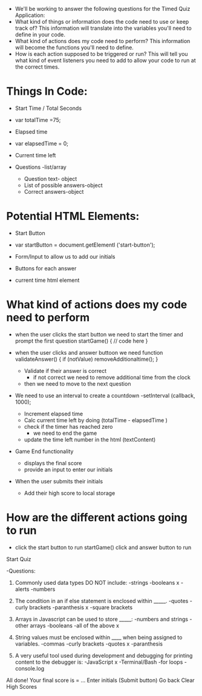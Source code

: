 * We'll be working to answer the following questions for the Timed Quiz Application:
* What kind of things or information does the code need to use or keep track of? This information will translate into the variables you'll need to define in your code.
* What kind of actions does my code need to perform? This information will become the functions you'll need to define.
* How is each action supposed to be triggered or run? This will tell you what kind of event listeners you need to add to allow your code to run at the correct times.

# Things In Code:

* Start Time / Total Seconds
* var totalTime =75;

* Elapsed time
* var elapsedTime = 0;

* Current time left

* Questions -list/array 
    * Question text- object
    * List of possible answers-object
    * Correct answers-object

# Potential HTML Elements:
* Start Button
* var startButton = document.getElementI ('start-button');

* Form/Input to allow us to add our initials

* Buttons for each answer

* current time html element

# What kind of actions does my code need to perform

* when the user clicks the start button we need to start the timer and prompt the first question
startGame() {
     // code here
}

* when the user clicks and answer buttoon we need 
function validateAnswer() {
    if (notValue)
    removeAdditionaltime();
}

    * Validate if their answer is correct
        * if not correct we need to remove additional time from the clock
    * then we need to move to the next question

* We need to use an interval to create a countdown -setInterval (callback, 1000);
    * Increment elapsed time
    * Calc current time left by doing (totalTime - elapsedTime )
    * check if the timer has reached zero
        * we need to end the game
    * update the time left number in the html (textContent)

* Game End functionality 
    * displays the final score
    * provide an input to enter our initials

* When the user submits their initials
    * Add their high score to local storage

# How are the different actions going to run
 * click the start button to run  startGame()
 click and answer button to run 

Start Quiz

 -Questions:

 1. Commonly used data types DO NOT include:
 -strings
 -booleans x
 -alerts
 -numbers
 2. The condition in an if else statement is enclosed within _____.
 -quotes
 -curly brackets
 -paranthesis x
-square brackets
3. Arrays in Javascript can be used to store _____:
 -numbers and strings
 -other arrays
 -booleans 
 -all of the above x
 4. String values must be enclosed within ____ when being assigned to variables. 
 -commas
 -curly brackets
 -quotes x
-paranthesis

  5. A very useful tool used during development and debugging for printing content to the debugger is:
 -JavaScript x
 -Terminal/Bash
 -for loops 
-console.log
 

    
All done!
Your final score is = ...
Enter initials (Submit button)
Go back Clear High Scores



